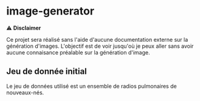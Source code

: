 # image-generator

:warning: **Disclaimer**

Ce projet sera réalisé sans l'aide d'aucune documentation externe sur la génération d'images. L'objectif est de voir jusqu'où je peux aller sans avoir aucune connaisance préalable sur la génération d'image.

## Jeu de donnée initial
Le jeu de données utilisé est un ensemble de radios pulmonaires de nouveaux-nés.